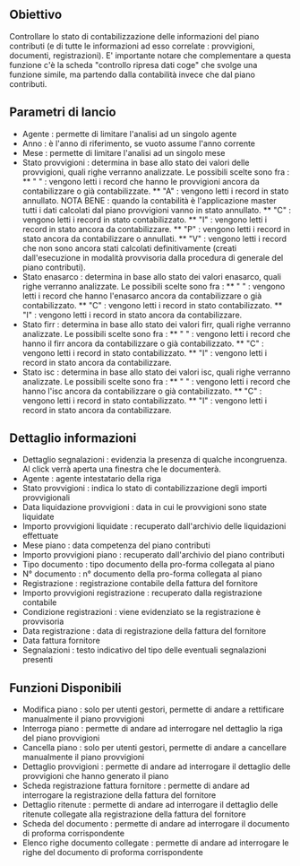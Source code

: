 ## Obiettivo
Controllare lo stato di contabilizzazione delle informazioni del piano contributi (e di tutte le informazioni ad esso correlate :  provvigioni, documenti, registrazioni).
E' importante notare che complementare a questa funzione c'è la scheda "controllo ripresa dati coge" che svolge una funzione simile, ma partendo dalla contabilità invece che dal piano contributi.

## Parametri di lancio
* Agente :  permette di limitare l'analisi ad un singolo agente
* Anno :  è l'anno di riferimento, se vuoto assume l'anno corrente
* Mese :  permette di limitare l'analisi ad un singolo mese
* Stato provvigioni :  determina in base allo stato dei valori delle provvigioni, quali righe verranno analizzate. Le possibili scelte sono fra : 
** " "  :  vengono letti i record che hanno le provvigioni ancora da contabilizzare o già  contabilizzate.
** "A"  :  vengono letti i record in stato annullato. NOTA BENE :  quando la contabilità è l'applicazione master tutti i dati calcolati dal piano provvigioni vanno in stato annullato.
** "C"  :  vengono letti i record in stato contabilizzato.
** "I"  :  vengono letti i record in stato ancora da contabilizzare.
** "P"  :  vengono letti i record in stato ancora da contabilizzare o annullati.
** "V"  :  vengono letti i record che non sono ancora stati calcolati definitivamente (creati dall'esecuzione in modalità provvisoria dalla procedura di generale del piano contributi).
* Stato enasarco :  determina in base allo stato dei valori enasarco, quali righe verranno analizzate. Le possibili scelte sono fra : 
** " "  :  vengono letti i record che hanno l'enasarco ancora da contabilizzare o già  contabilizzato.
** "C"  :  vengono letti i record in stato contabilizzato.
** "I"  :  vengono letti i record in stato ancora da contabilizzare.
* Stato firr :  determina in base allo stato dei valori firr, quali righe verranno analizzate. Le possibili scelte sono fra : 
** " "  :  vengono letti i record che hanno il firr ancora da contabilizzare o già  contabilizzato.
** "C"  :  vengono letti i record in stato contabilizzato.
** "I"  :  vengono letti i record in stato ancora da contabilizzare.
* Stato isc :  determina in base allo stato dei valori isc, quali righe verranno analizzate. Le possibili scelte sono fra : 
** " "  :  vengono letti i record che hanno l'isc ancora da contabilizzare o già  contabilizzato.
** "C"  :  vengono letti i record in stato contabilizzato.
** "I"  :  vengono letti i record in stato ancora da contabilizzare.

## Dettaglio informazioni
* Dettaglio segnalazioni :  evidenzia la presenza di qualche incongruenza. Al click verrà aperta una finestra che le documenterà.
* Agente :  agente intestatario della riga
* Stato provvigioni :  indica lo stato di contabilizzazione degli importi provvigionali
* Data liquidazione provvigioni :  data in cui le provvigioni sono state liquidate
* Importo provvigioni liquidate :  recuperato dall'archivio delle liquidazioni effettuate
* Mese piano :  data competenza del piano contributi
* Importo provvigioni piano :  recuperato dall'archivio del piano contributi
* Tipo documento :  tipo documento della pro-forma collegata al piano
* N° documento :  n° documento della pro-forma collegata al piano
* Registrazione :  registrazione contabile della fattura del fornitore
* Importo provvigioni registrazione :  recuperato dalla registrazione contabile
* Condizione registrazioni :  viene evidenziato se la registrazione è provvisoria
* Data registrazione :  data di registrazione della fattura del fornitore
* Data fattura fornitore
* Segnalazioni :  testo indicativo del tipo delle eventuali segnalazioni presenti

## Funzioni Disponibili
* Modifica piano :  solo per utenti gestori, permette di andare a rettificare manualmente il piano provvigioni
* Interroga piano :  permette di andare ad interrogare nel dettaglio la riga del piano provvigioni
* Cancella piano :  solo per utenti gestori, permette di andare a cancellare manualmente il piano provvigioni
* Dettaglio provvigioni :  permette di andare ad interrogare il dettaglio delle provvigioni che hanno generato il piano
* Scheda registrazione fattura fornitore :  permette di andare ad interrogare la registrazione della fattura del fornitore
* Dettaglio ritenute :  permette di andare ad interrogare il dettaglio delle ritenute collegate alla registrazione della fattura del fornitore
* Scheda del documento :  permette di andare ad interrogare il documento di proforma corrispondente
* Elenco righe documento collegate :  permette di andare ad interrogare le righe del documento di proforma corrispondente

